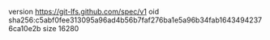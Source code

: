 version https://git-lfs.github.com/spec/v1
oid sha256:c5abf0fee313095a96ad4b56b7faf276ba1e5a96b34fab16434942376ca10e2b
size 16280
